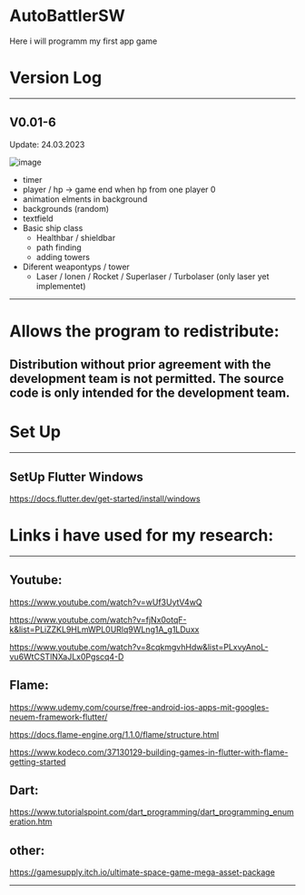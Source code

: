 # AutoBattlerSW
Here i will programm my first app game

# Version  Log
*************************************************************************************************************************************************
## V0.01-6

Update: 24.03.2023

![image](https://user-images.githubusercontent.com/92640773/227653881-2c1ba715-2028-498c-b27d-d77911802227.png)
- timer 
- player / hp -> game end when hp from one player 0
- animation elments in background
- backgrounds (random)
- textfield
- Basic ship class
  - Healthbar / shieldbar 
  - path finding
  - adding towers
- Diferent weapontyps / tower 
  - Laser / Ionen / Rocket / Superlaser / Turbolaser (only laser yet implementet)
   
 *************************************************************************************************************************************************
 
 
 
 
# Allows the program to redistribute:
## Distribution without prior agreement with the development team is not permitted. The source code is only intended for the development team.


# Set Up
*************************************************************************************************************************************************
## SetUp Flutter Windows
https://docs.flutter.dev/get-started/install/windows





# Links i have used for my research:

*************************************************************************************************************************************************
## Youtube:

https://www.youtube.com/watch?v=wUf3UytV4wQ

https://www.youtube.com/watch?v=fjNx0otqF-k&list=PLiZZKL9HLmWPL0URlq9WLng1A_g1LDuxx

https://www.youtube.com/watch?v=8cqkmgvhHdw&list=PLxvyAnoL-vu6WtCSTlNXaJLx0Pgscq4-D

## Flame:
https://www.udemy.com/course/free-android-ios-apps-mit-googles-neuem-framework-flutter/

https://docs.flame-engine.org/1.1.0/flame/structure.html

https://www.kodeco.com/37130129-building-games-in-flutter-with-flame-getting-started

## Dart:
https://www.tutorialspoint.com/dart_programming/dart_programming_enumeration.htm

## other:
https://gamesupply.itch.io/ultimate-space-game-mega-asset-package


*************************************************************************************************************************************************




